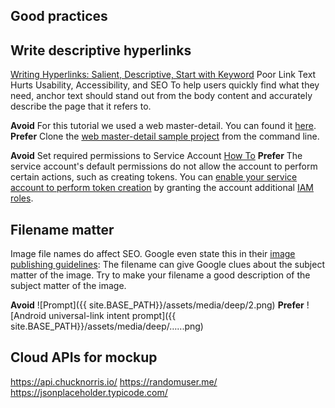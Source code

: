 ## Good practices

## Write descriptive hyperlinks

[Writing Hyperlinks: Salient, Descriptive, Start with Keyword](https://www.nngroup.com/articles/writing-links/)
Poor Link Text Hurts Usability, Accessibility, and SEO
To help users quickly find what they need, anchor text should stand out from the body content and accurately describe the page that it refers to.

**Avoid**
For this tutorial we used a web master-detail. You can found it [here](https://github.com/meumobi/meu-starter.master-detail.ionic-v4).
**Prefer**
Clone the [web master-detail sample project](https://github.com/meumobi/meu-starter.master-detail.ionic-v4) from the command line.

**Avoid**
Set required permissions to Service Account [How To](https://firebase.google.com/docs/auth/admin/create-custom-tokens#service_account_does_not_have_required_permissions)
**Prefer**
The service account's default permissions do not allow the account to perform certain actions, such as creating tokens. You can [enable your service account to perform token creation](https://firebase.google.com/docs/auth/admin/create-custom-tokens#service_account_does_not_have_required_permissions) by granting the account additional [IAM roles](https://cloud.google.com/iam/docs/).

## Filename matter
Image file names do affect SEO. Google even state this in their [image publishing guidelines](https://support.google.com/webmasters/answer/114016?hl=en):
The filename can give Google clues about the subject matter of the image. Try to make your filename a good description of the subject matter of the image.

**Avoid**
![Prompt]({{ site.BASE_PATH}}/assets/media/deep/2.png)
**Prefer**
![Android universal-link intent prompt]({{ site.BASE_PATH}}/assets/media/deep/…...png)

## Cloud APIs for mockup

https://api.chucknorris.io/
https://randomuser.me/
https://jsonplaceholder.typicode.com/
